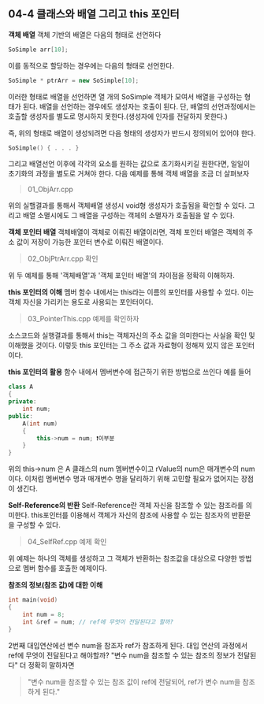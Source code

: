 04-4 클래스와 배열 그리고 this 포인터
---

**객체 배열**
객체 기반의 배열은 다음의 형태로 선언하다
``` C++
SoSimple arr[10];
```
이를 동적으로 할당하는 경우에는 다음의 형태로 선언한다.
``` C++
SoSimple * ptrArr = new SoSimple[10];
```

이러한 형태로 배열을 선언하면 열 개의 SoSimple 객체가 모여서 배열을 구성하는 형태가 된다. 배열을 선언하는 경우에도 생성자는 호출이 된다. 단, 배열의 선언과정에서는 호출할 생성자를 별도로 명시하지 못한다.(생성자에 인자를 전달하지 못한다.)

즉, 위의 형태로 배열이 생성되려면 다음 형태의 생성자가 반드시 정의되어 있어야 한다.
``` C++
SoSimple() { . . . }
```
그리고 배열선언 이후에 각각의 요소를 원하는 값으로 초기화시키길 원한다면, 일일이 초기화의 과정을 별도로 거쳐야 한다. 다음 예제를 통해 객체 배열을 조금 더 살펴보자
> 01_ObjArr.cpp

위의 실핼결과를 통해서 객체배열 생성시 void형 생성자가 호출됨을 확인할 수 있다. 그리고 배열 소멸시에도 그 배열을 구성하는 객체의 소멸자가 호출됨을 알 수 있다.

**객체 포인터 배열**
객체배열이 객체로 이뤄진 배열이라면, 객체 포인터 배열은 객체의 주소 값이 저장이 가능한 포인터 변수로 이뤄진 배열이다.
> 02_ObjPtrArr.cpp 확인

위 두 예제를 통해 '객체배열'과 '객체 포인터 배열'의 차이점을 정확히 이해하자.

**this 포인터의 이해**
멤버 함수 내에서는 this라는 이름의 포인터를 사용할 수 있다. 이는 객체 자신을 가리키는 용도로 사용되는 포인터이다.
> 03_PointerThis.cpp 예제를 확인하자

소스코드와 실행결과를 통해서 this는 객체자신의 주소 값을 의미한다는 사실을 확인 및 이해했을 것이다. 이렇듯 this 포인터는 그 주소 값과 자료형이 정해져 있지 않은 포인터이다.

**this 포인터의 활용**
함수 내에서 멤버변수에 접근하기 위한 방법으로 쓰인다
예를 들어
``` C++
class A
{
private:
    int num;
public:
    A(int num)
    {
        this->num = num; ❗️이부분
    }
}
```
위의 this->num 은 A 클래스의 num 멤버변수이고 rValue의 num은 매개변수의 num 이다.
이처럼 멤버변수 명과 매개변수 명을 달리하기 위해 고민할 필요가 없어지는 장점이 생긴다.

**Self-Reference의 반환**
Self-Reference란 객체 자신을 참조할 수 있는 참조라를 의미한다. this포인터를 이용해서 객체가 자신의 참조에 사용할 수 있는 참조자의 반환문을 구성할 수 있다.
> 04_SelfRef.cpp 예제 확인

위 예제는 하나의 객체를 생성하고 그 객체가 반환하는 참조값을 대상으로 다양한 방법으로 멤버 함수를 호출한 예제이다.

**참조의 정보(참조 값)에 대한 이해**
```c++
int main(void)
{
    int num = 8;
    int &ref = num; // ref에 무엇이 전달된다고 할까?
}
```
2번째 대입연산에선 변수 num을 참조자 ref가 참조하게 된다. 대입 연산의 과정에서 ref에 무엇이 전달된다고 해야할까?
"변수 num을 참조할 수 있는 참조의 정보가 전달된다"
더 정확히 말하자면
> "변수 num을 참조할 수 있는 참조 값이 ref에 전달되어, ref가 변수 num을 참조하게 된다."